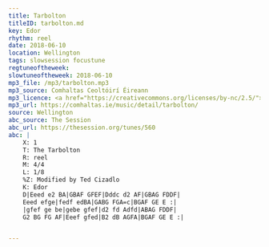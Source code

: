 ```yaml
---
title: Tarbolton
titleID: tarbolton.md
key: Edor
rhythm: reel
date: 2018-06-10
location: Wellington
tags: slowsession focustune
regtuneoftheweek:
slowtuneoftheweek: 2018-06-10
mp3_file: /mp3/tarbolton.mp3
mp3_source: Comhaltas Ceoltóirí Éireann
mp3_licence: <a href="https://creativecommons.org/licenses/by-nc/2.5/">CC-BY-NC-2.5</a>
mp3_url: https://comhaltas.ie/music/detail/tarbolton/
source: Wellington
abc_source: The Session
abc_url: https://thesession.org/tunes/560
abc: |
    X: 1
    T: The Tarbolton
    R: reel
    M: 4/4
    L: 1/8
    %Z: Modified by Ted Cizadlo
    K: Edor
    D|Eeed e2 BA|GBAF GFEF|Dddc d2 AF|GBAG FDDF|
    Eeed efge|fedf edBA|GABG FGA=c|BGAF GE E :|
    |gfef ge be|gebe gfef|d2 fd Adfd|ABAG FDDF|
    G2 BG FG AF|Eeef gfed|B2 dB AGFA|BGAF GE E :|


---
```


